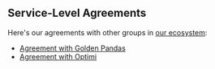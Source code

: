 ## Service-Level Agreements

Here's our agreements with other groups in [our ecosystem](../context/ecosystem.md):

- [Agreement with Golden Pandas](./golden-pandas.md)
- [Agreement with Optimi](./optimi.md)
